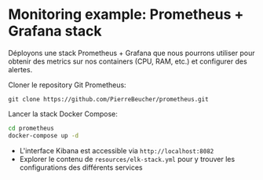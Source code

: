 # Monitoring example: Prometheus + Grafana stack

Déployons une stack Prometheus + Grafana que nous pourrons utiliser pour obtenir des metrics sur nos containers (CPU, RAM, etc.) et configurer des alertes. 

Cloner le repository Git Prometheus:

```
git clone https://github.com/PierreBeucher/prometheus.git
```

Lancer la stack Docker Compose:

```sh
cd prometheus
docker-compose up -d
```

- L'interface Kibana est accessible via `http://localhost:8082`
- Explorer le contenu de `resources/elk-stack.yml` pour y trouver les configurations des différents services